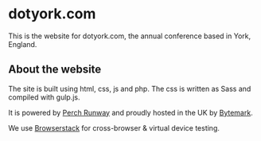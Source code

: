 # dotyork.com

This is the website for dotyork.com, the annual conference based in York, England.

## About the website

The site is built using html, css, js and php. The css is written as Sass and compiled with gulp.js.

It is powered by [Perch Runway](https://grabaperch.com/ref/chadw1/) and proudly hosted in the UK by [Bytemark](https://www.bytemark.co.uk).

We use [Browserstack](http://browserstack.com/) for cross-browser & virtual device testing.
